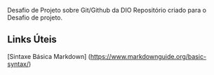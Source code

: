 Desafio de Projeto sobre Git/Github da DIO
Repositório criado para o Desafio de projeto.

## Links Úteis
[Sintaxe Básica Markdown] (https://www.markdownguide.org/basic-syntax/)
